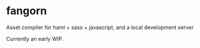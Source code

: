 # fangorn
Asset compiler for haml + sass + javascript, and a local development server

Currently an early WIP.
